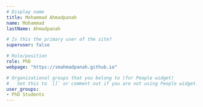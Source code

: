```yaml
---
# Display name
title: Mohammad Ahmadpanah
name: Mohammad
lastName: Ahmadpanah

# Is this the primary user of the site?
superuser: false

# Role/position
role: PhD
webpage: "https://smahmadpanah.github.io"

# Organizational groups that you belong to (for People widget)
#   Set this to `[]` or comment out if you are not using People widget.
user_groups:
- PhD Students
---
```


